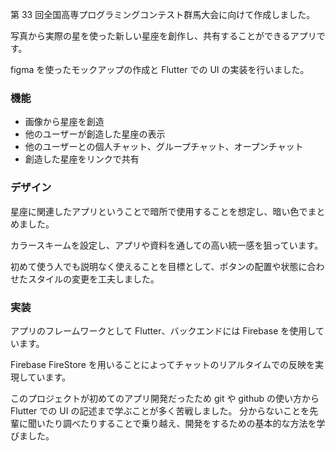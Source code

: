 第 33 回全国高専プログラミングコンテスト群馬大会に向けて作成しました。

写真から実際の星を使った新しい星座を創作し、共有することができるアプリです。

figma を使ったモックアップの作成と Flutter での UI の実装を行いました。

### 機能

- 画像から星座を創造
- 他のユーザーが創造した星座の表示
- 他のユーザーとの個人チャット、グループチャット、オープンチャット
- 創造した星座をリンクで共有

### デザイン

星座に関連したアプリということで暗所で使用することを想定し、暗い色でまとめました。

カラースキームを設定し、アプリや資料を通しての高い統一感を狙っています。

初めて使う人でも説明なく使えることを目標として、ボタンの配置や状態に合わせたスタイルの変更を工夫しました。

### 実装

アプリのフレームワークとして Flutter、バックエンドには Firebase を使用しています。

Firebase FireStore を用いることによってチャットのリアルタイムでの反映を実現しています。

このプロジェクトが初めてのアプリ開発だったため git や github の使い方から Flutter での UI の記述まで学ぶことが多く苦戦しました。
分からないことを先輩に聞いたり調べたりすることで乗り越え、開発をするための基本的な方法を学びました。
